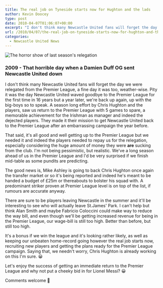 ```yaml
---
title: The real job on Tyneside starts now for Hughton and the lads
author: Kevin Doocey
type: post
date: 2010-04-07T01:06:07+00:00
excerpt: "I don't think many Newcastle United fans will forget the day we were relegated from the Premier League, a fine day it was too weather-wise. Pity it was the day Newcastle United waved goodbye to the Premier League for the first time in 16 years but a year later, we're back up again, up with the big-boys so to speak. A season long effort by Chris Hughton and the players, saw us return .."
url: /2010/04/07/the-real-job-on-tyneside-starts-now-for-hughton-and-the-lads/
categories:
  - Newcastle United News
---
```


![The horror show of last season's relegation](https://static.guim.co.uk/sys-images/Football/Pix/pictures/2010/4/5/1270484388219/Aston-Villa-v-Newcastle-001.jpg)

### 2009 - That horrible day when a Damien Duff OG sent Newcastle United down

I don't think many Newcastle United fans will forget the day we were relegated from the Premier League, a fine day it was too, weather-wise. Pity it was the day Newcastle United waved goodbye to the Premier League for the first time in 16 years but a year later, we're back up again, up with the big-boys so to speak. A season long effort by Chris Hughton and the players, saw us return to the Premier League with 5 games to spare, a memorable achievement for the Irishman as manager and indeed the dejected players. They made it their mission to get Newcastle United back to the Premier League after an embarrassing campaign the year before.

That said, it's all good and well getting up to the Premier League but we needed it and indeed the players needed to repay us for the relegation, especially considering the huge amount of money they were **are** sucking from the club. I'm not being pessimistic, but realistic. We've a long season ahead of us in the Premier League and I'd be very surprised if we finish mid-table as some pundits are predicting.

The good news is, Mike Ashley is going to back Chris Hughton once again the transfer market or so it's being reported and indeed he's meant to be handed a budget of £25m or thereabouts to bolster his squad with. A predominant striker proven at Premier League level is on top of the list, if rumours are accurate anyway.

There are sure to be players leaving Newcastle in the summer and it'll be interesting to see who will actually leave St.James' Park. I can't help but think Alan Smith and maybe Fabricio Coloccini could make way to reduce the way bill, and even though we'll be getting increased revenue for being in the Premier League, our wage-bill is still too high. Better than before, but still too high.

It's a bonus if we win the league and it's looking rather likely, as well as keeping our unbeaten home-record going however the real job starts now, recruiting new players and getting the plans ready for the Premier League campaign. Saying that, we needn't worry, Chris Hughton is already working on this I'm sure. 😀

Let's enjoy the success of getting an immediate return to the Premier League and why not put a cheeky bid in for Lionel Messi? 😀

Comments welcome 🙂
